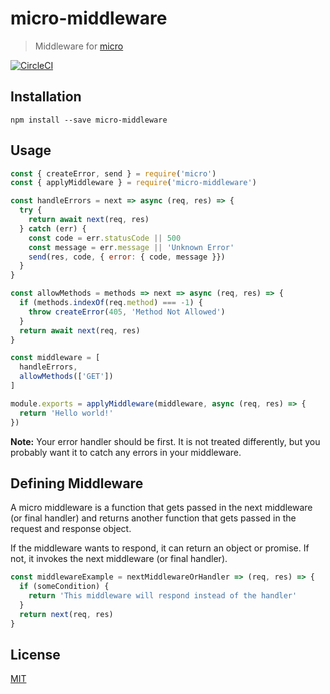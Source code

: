 # micro-middleware

> Middleware for [micro](https://github.com/zeit/micro)

[![CircleCI](https://circleci.com/gh/mariusc23/micro-middleware.svg?style=shield)](https://circleci.com/gh/mariusc23/micro-middleware)

## Installation

    npm install --save micro-middleware


## Usage

```js
const { createError, send } = require('micro')
const { applyMiddleware } = require('micro-middleware')

const handleErrors = next => async (req, res) => {
  try {
    return await next(req, res)
  } catch (err) {
    const code = err.statusCode || 500
    const message = err.message || 'Unknown Error'
    send(res, code, { error: { code, message }})
  }
}

const allowMethods = methods => next => async (req, res) => {
  if (methods.indexOf(req.method) === -1) {
    throw createError(405, 'Method Not Allowed')
  }
  return await next(req, res)
}

const middleware = [
  handleErrors,
  allowMethods(['GET'])
]

module.exports = applyMiddleware(middleware, async (req, res) => {
  return 'Hello world!'
})
```

**Note:** Your error handler should be first. It is not treated differently, but you probably want it to catch any errors in your middleware.

## Defining Middleware

A micro middleware is a function that gets passed in the next middleware (or final handler) and returns another function that gets passed in the request and response object.

If the middleware wants to respond, it can return an object or promise. If not, it invokes the next middleware (or final handler).

```js
const middlewareExample = nextMiddlewareOrHandler => (req, res) => {
  if (someCondition) {
    return 'This middleware will respond instead of the handler'
  }
  return next(req, res)
}
```

## License

[MIT](./LICENSE.md)
